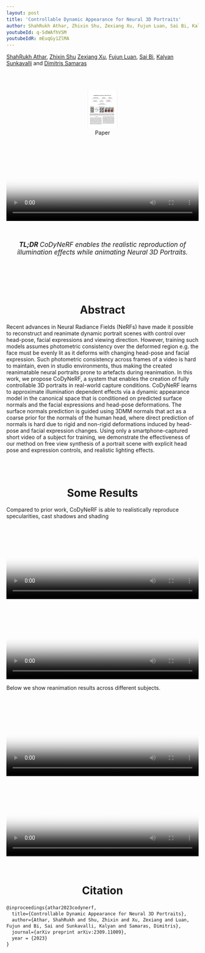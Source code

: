 ```yaml
---
layout: post
title: 'Controllable Dynamic Appearance for Neural 3D Portraits'
author: ShahRukh Athar, Zhixin Shu, Zexiang Xu, Fujun Luan, Sai Bi, Kalyan Sunkavalli, and Dimitris Samaras
youtubeId: q-SdWAfhVSM
youtubeIdR: mEuqGy1ZlMA
---
```

<head>
  <title>Controllable Dynamic Appearance for Neural 3D Portraits</title>
</head>
<p>
<a href="http://shahrukhathar.github.io/about/" target="_blank">ShahRukh Athar</a>,
<a href="https://zhixinshu.github.io/" target="_blank">Zhixin Shu</a> 
<a href="https://cseweb.ucsd.edu/~zex014/" target="_blank">Zexiang Xu</a>,
<a href="https://luanfujun.com/" target="_blank">Fujun Luan</a>,
<a href="https://sai-bi.github.io/" target="_blank">Sai Bi</a>, 
<a href="http://www.kalyans.org/">Kalyan Sunkavalli</a> and
<a href="https://www3.cs.stonybrook.edu/~samaras/" target="_blank">Dimitris Samaras</a> 
</p>
<br>
<br>

<div align="center">
  <a href="http://arxiv.org/abs/2309.11009">
    <figure style="display:inline-block;">
      <img height="100" width="78" src="/images/CoDyNeRF/paper-thumb.png">
      <figcaption>Paper</figcaption>
  </figure>
  </a>
</div>

<div class="embed-container" style="position:relative;padding-bottom:41.56%;">
<video  style="width:100%;height:100%;position:absolute;left:0px;top:0px;" src="/videos/CoDyNeRF/arXiv-video.mp4" poster="/videos/CoDyNeRF/Thumbnail.png" controls>
  This is fallback content to display for user agents that do not support the video tag.
</video>
</div>


<br>
<div align="center">
  <br>
  <p style="font-size:17px"><i><b>TL;DR </b> CoDyNeRF enables the realistic reproduction of illumination effects while animating Neural 3D Portraits.</i></p>
  <br>
  <br>
</div>

<br>
<div align="center">
<br>
<h1 style="text-align: center">Abstract</h1>
</div>

Recent advances in Neural Radiance Fields (NeRFs) have made it possible to reconstruct and reanimate dynamic portrait scenes with control over head-pose, facial expressions and viewing direction. However, training such models assumes photometric consistency over the deformed region e.g. the face must be evenly lit as it deforms with changing head-pose and facial expression. Such photometric consistency across frames of a video is hard to maintain, even in studio environments, thus making the created reanimatable neural portraits prone to artefacts during reanimation. In this work, we propose CoDyNeRF, a system that enables the creation of fully controllable 3D portraits in real-world capture conditions. CoDyNeRF learns to approximate illumination dependent effects via a dynamic appearance model in the canonical space that is conditioned on predicted surface normals and the facial expressions and head-pose deformations. The surface normals prediction is guided using 3DMM normals that act as a coarse prior for the normals of the human head, where direct prediction of normals is hard due to rigid and non-rigid deformations induced by head-pose and facial expression changes. Using only a smartphone-captured short video of a subject for training, we demonstrate the effectiveness of our method on free view synthesis of a portrait scene with explicit head pose and expression controls, and realistic lighting effects.

<br>
<div align="center">
<br>
<h1 style="text-align: center">Some Results</h1>
</div>
Compared to prior work, CoDyNeRF is able to realistically reproduce specularities, cast shadows and shading
<div class="embed-container" style="position:relative;padding-bottom:41.56%;">
<video  style="width:100%;height:100%;position:absolute;left:0px;top:0px;" src="/videos/CoDyNeRF/Spec-Comp.m4v" poster="/videos/CoDyNeRF/Tb-Spec-Comp.png" controls>
  This is fallback content to display for user agents that do not support the video tag.
</video>
</div>

<div class="embed-container" style="position:relative;padding-bottom:41.56%;">
<video  style="width:100%;height:100%;position:absolute;left:0px;top:0px;" src="/videos/CoDyNeRF/Reanim-Comp.m4v" poster="/videos/CoDyNeRF/Tb-Reanim-Comp.png" controls>
  This is fallback content to display for user agents that do not support the video tag.
</video>
</div>

Below we show reanimation results across different subjects.

<div class="embed-container" style="position:relative;padding-bottom:41.56%;">
<video  style="width:100%;height:100%;position:absolute;left:0px;top:0px;" src="/videos/CoDyNeRF/Reanim-1.m4v" poster="/videos/CoDyNeRF/Tb-Reanim-1.png" controls>
  This is fallback content to display for user agents that do not support the video tag.
</video>
</div>
<div class="embed-container" style="position:relative;padding-bottom:41.56%;">
<video  style="width:100%;height:100%;position:absolute;left:0px;top:0px;" src="/videos/CoDyNeRF/Reanim-2.m4v" poster="/videos/CoDyNeRF/Tb-Reanim-2.png" controls>
  This is fallback content to display for user agents that do not support the video tag.
</video>
</div>

<br>
<div align="center">
<br>
<h1 style="text-align: center">Citation</h1>
</div>

```
@inproceedings{athar2023codynerf,
  title={Controllable Dynamic Appearance for Neural 3D Portraits},
  author={Athar, ShahRukh and Shu, Zhixin and Xu, Zexiang and Luan, Fujun and Bi, Sai and Sunkavalli, Kalyan and Samaras, Dimitris},
  journal={arXiv preprint arXiv:2309.11009},
  year = {2023}
}
``` 